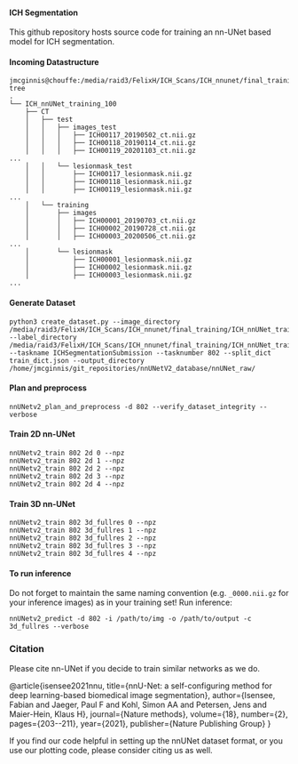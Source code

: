 #### ICH Segmentation
This github repository hosts source code for training an nn-UNet based model for ICH segmentation.

#### Incoming Datastructure

```
jmcginnis@chouffe:/media/raid3/FelixH/ICH_Scans/ICH_nnunet/final_training$ tree
.
└── ICH_nnUNet_training_100
    ├── CT
    │   ├── test
    │   │   ├── images_test
    │   │   │   ├── ICH00117_20190502_ct.nii.gz
    │   │   │   ├── ICH00118_20190114_ct.nii.gz
    │   │   │   ├── ICH00119_20201103_ct.nii.gz
...
    │   │   └── lesionmask_test
    │   │       ├── ICH00117_lesionmask.nii.gz
    │   │       ├── ICH00118_lesionmask.nii.gz
    │   │       ├── ICH00119_lesionmask.nii.gz
...
    │   └── training
    │       ├── images
    │       │   ├── ICH00001_20190703_ct.nii.gz
    │       │   ├── ICH00002_20190728_ct.nii.gz
    │       │   ├── ICH00003_20200506_ct.nii.gz
...
    │       └── lesionmask
    │           ├── ICH00001_lesionmask.nii.gz
    │           ├── ICH00002_lesionmask.nii.gz
    │           ├── ICH00003_lesionmask.nii.gz
...
```

#### Generate Dataset

```
python3 create_dataset.py --image_directory /media/raid3/FelixH/ICH_Scans/ICH_nnunet/final_training/ICH_nnUNet_training_100/CT/training/images/ --label_directory /media/raid3/FelixH/ICH_Scans/ICH_nnunet/final_training/ICH_nnUNet_training_100/CT/training/lesionmask/ --taskname ICHSegmentationSubmission --tasknumber 802 --split_dict train_dict.json --output_directory /home/jmcginnis/git_repositories/nnUNetV2_database/nnUNet_raw/
```

#### Plan and preprocess
```
nnUNetv2_plan_and_preprocess -d 802 --verify_dataset_integrity --verbose
```

#### Train 2D nn-UNet
```
nnUNetv2_train 802 2d 0 --npz
nnUNetv2_train 802 2d 1 --npz
nnUNetv2_train 802 2d 2 --npz
nnUNetv2_train 802 2d 3 --npz
nnUNetv2_train 802 2d 4 --npz
```

#### Train 3D nn-UNet
```
nnUNetv2_train 802 3d_fullres 0 --npz
nnUNetv2_train 802 3d_fullres 1 --npz
nnUNetv2_train 802 3d_fullres 2 --npz
nnUNetv2_train 802 3d_fullres 3 --npz
nnUNetv2_train 802 3d_fullres 4 --npz
```

#### To run inference

Do not forget to maintain the same naming convention (e.g. `_0000.nii.gz` for your inference images) as in your training set!
Run inference:
```
nnUNetv2_predict -d 802 -i /path/to/img -o /path/to/output -c 3d_fullres --verbose 
```
### Citation

Please cite nn-UNet if you decide to train similar networks as we do.

@article{isensee2021nnu,
  title={nnU-Net: a self-configuring method for deep learning-based biomedical image segmentation},
  author={Isensee, Fabian and Jaeger, Paul F and Kohl, Simon AA and Petersen, Jens and Maier-Hein, Klaus H},
  journal={Nature methods},
  volume={18},
  number={2},
  pages={203--211},
  year={2021},
  publisher={Nature Publishing Group}
}

If you find our code helpful in setting up the nnUNet dataset format, or you use our plotting code, please consider citing us as well.



